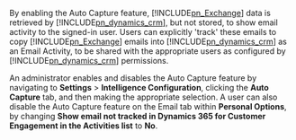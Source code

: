 By enabling the Auto Capture feature, [!INCLUDE[pn_Exchange](pn-exchange.md)] data is retrieved by [!INCLUDE[pn_dynamics_crm](pn-dynamics-crm.md)], but not stored, to show email activity to the signed-in user. Users can explicitly 'track' these emails to copy [!INCLUDE[pn_Exchange](pn-exchange.md)] emails into [!INCLUDE[pn_dynamics_crm](pn-dynamics-crm.md)] as an Email Activity, to be shared with the appropriate users as configured by [!INCLUDE[pn_dynamics_crm](pn-dynamics-crm.md)] permissions.  
  
 An administrator enables and disables the Auto Capture feature by navigating to **Settings** > **Intelligence Configuration**, clicking the **Auto Capture** tab, and then making the appropriate selection. A user can also disable the Auto Capture feature on the Email tab within **Personal Options**, by changing **Show email not tracked in Dynamics 365 for Customer Engagement in the Activities list** to **No**.